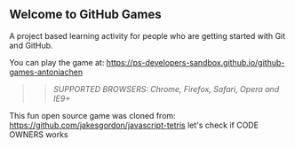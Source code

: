 ## Welcome to GitHub Games

A project based learning activity for people who are getting started with Git and GitHub.

You can play the game at: https://ps-developers-sandbox.github.io/github-games-antoniachen

>> _*SUPPORTED BROWSERS*: Chrome, Firefox, Safari, Opera and IE9+_

This fun open source game was cloned from: https://github.com/jakesgordon/javascript-tetris
let's check if CODE OWNERS works
